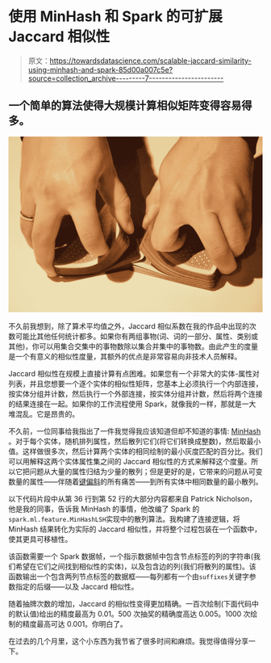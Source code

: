 # 使用 MinHash 和 Spark 的可扩展 Jaccard 相似性

> 原文：<https://towardsdatascience.com/scalable-jaccard-similarity-using-minhash-and-spark-85d00a007c5e?source=collection_archive---------7----------------------->

## 一个简单的算法使得大规模计算相似矩阵变得容易得多。

![](img/4e1c86130a290f83f8322ca471e29ac5.png)

不久前我想到，除了算术平均值之外，Jaccard 相似系数在我的作品中出现的次数可能比其他任何统计都多。如果你有两组事物(词、词的一部分、属性、类别或其他)，你可以用集合交集中的事物数除以集合并集中的事物数。由此产生的度量是一个有意义的相似性度量，其额外的优点是非常容易向非技术人员解释。

Jaccard 相似性在规模上直接计算有点困难。如果您有一个非常大的实体-属性对列表，并且您想要一个逐个实体的相似性矩阵，您基本上必须执行一个内部连接，按实体分组并计数，然后执行一个外部连接，按实体分组并计数，然后将两个连接的结果连接在一起。如果你的工作流程使用 Spark，就像我的一样，那就是一大堆混乱。它是昂贵的。

不久前，一位同事给我指出了一件我觉得我应该知道但却不知道的事情: [MinHash](https://en.wikipedia.org/wiki/MinHash#Jaccard_similarity_and_minimum_hash_values) 。对于每个实体，随机排列属性，然后散列它们(将它们转换成整数)，然后取最小值。这样做很多次，然后计算两个实体的相同绘制的最小灰度匹配的百分比。我们可以用解释这两个实体属性集之间的 Jaccard 相似性的方式来解释这个度量。所以它把问题从大量的属性归结为少量的散列；但是更好的是，它带来的问题从可变数量的属性——伴随着[键偏斜](https://coxautomotivedatasolutions.github.io/datadriven/spark/data%20skew/joins/data_skew/)的所有痛苦——到所有实体中相同数量的最小散列。

以下代码片段中从第 36 行到第 52 行的大部分内容都来自 Patrick Nicholson，他是我的同事，告诉我 MinHash 的事情，他改编了 Spark 的`spark.ml.feature.MinHashLSH`实现中的散列算法。我构建了连接逻辑，将 MinHash 结果转化为实际的 Jaccard 相似性，并将整个过程包装在一个函数中，使其更具可移植性。

该函数需要一个 Spark 数据帧，一个指示数据帧中包含节点标签的列的字符串(我们希望在它们之间找到相似性的实体)，以及包含边的列(我们将散列的属性)。该函数输出一个包含两列节点标签的数据框——每列都有一个由`suffixes`关键字参数指定的后缀——以及 Jaccard 相似性。

随着抽牌次数的增加，Jaccard 的相似性变得更加精确。一百次绘制(下面代码中的默认值)给出的精度最高为 0.01。500 次抽奖的精确度高达 0.005。1000 次绘制的精度最高可达 0.001。你明白了。

在过去的几个月里，这个小东西为我节省了很多时间和麻烦。我觉得值得分享一下。